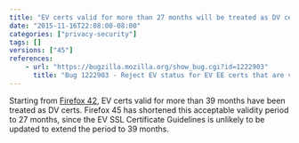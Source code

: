 ```yaml
---
title: "EV certs valid for more than 27 months will be treated as DV certs"
date: "2015-11-16T22:08:00-08:00"
categories: ["privacy-security"]
tags: []
versions: ["45"]
references:
    - url: "https://bugzilla.mozilla.org/show_bug.cgi?id=1222903"
      title: "Bug 1222903 - Reject EV status for EV EE certs that are valid for longer than 27 months as well"
---
```

Starting from [Firefox 42](https://www.fxsitecompat.com/en-CA/docs/2015/ev-certs-with-overly-long-validity-periods-will-be-treated-as-dv-certs/), EV certs valid for more than 39 months have been treated as DV certs. Firefox 45 has shortened this acceptable validity period to 27 months, since the EV SSL Certificate Guidelines is unlikely to be updated to extend the period to 39 months.
